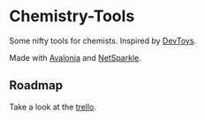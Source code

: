 # Chemistry-Tools
Some nifty tools for chemists. Inspired by [DevToys](https://github.com/veler/DevToys).

Made with [Avalonia](https://github.com/AvaloniaUI/Avalonia) and [NetSparkle](https://github.com/NetSparkleUpdater/NetSparkle).

## Roadmap
Take a look at the [trello](https://trello.com/b/fFzjvGlI/chemistry-app).
